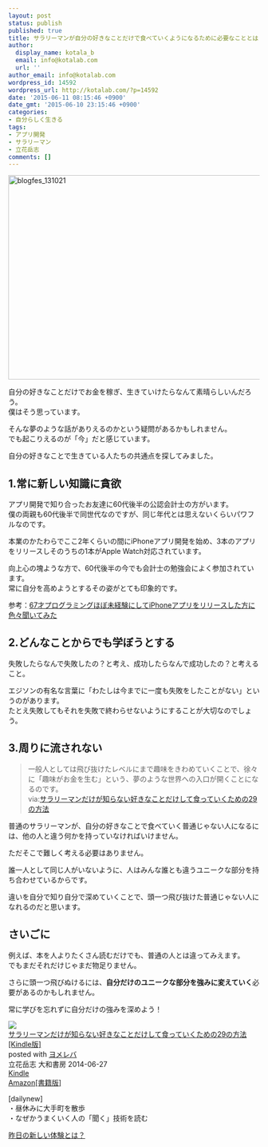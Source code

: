 ```yaml
---
layout: post
status: publish
published: true
title: サラリーマンが自分の好きなことだけで食べていくようになるために必要なこととは？
author:
  display_name: kotala_b
  email: info@kotalab.com
  url: ''
author_email: info@kotalab.com
wordpress_id: 14592
wordpress_url: http://kotalab.com/?p=14592
date: '2015-06-11 08:15:46 +0900'
date_gmt: '2015-06-10 23:15:46 +0900'
categories:
- 自分らしく生きる
tags:
- アプリ開発
- サラリーマン
- 立花岳志
comments: []
---
```

<p><img src="http://kotalab.com/wp-content/uploads/blogfes_131021-546x409.jpg" alt="blogfes_131021" width="546" height="409" class="aligncenter size-large wp-image-10004" /></p>
<p>自分の好きなことだけでお金を稼ぎ、生きていけたらなんて素晴らしいんだろう。<br />
僕はそう思っています。</p>
<p>そんな夢のような話がありえるのかという疑問があるかもしれません。<br />
でも起こりえるのが「今」だと感じています。</p>
<p>自分の好きなことで生きている人たちの共通点を探してみました。</p>
<p><!--more--></p>
<h2>1.常に新しい知識に貪欲</h2>
<p>アプリ開発で知り合ったお友達に60代後半の公認会計士の方がいます。<br />
僕の両親も60代後半で同世代なのですが、同じ年代とは思えないくらいパワフルなのです。</p>
<p>本業のかたわらでここ2年くらいの間にiPhoneアプリ開発を始め、3本のアプリをリリースしそのうちの1本がApple Watch対応されています。</p>
<p>向上心の塊ような方で、60代後半の今でも会計士の勉強会によく参加されています。<br />
常に自分を高めようとするその姿がとても印象的です。</p>
<p>参考：<a href="http://egg-is-world.com/2014/09/07/67-age-iphone-app-develop/" target="_blank">67才プログラミングほぼ未経験にしてiPhoneアプリをリリースした方に色々聞いてみた</a></p>
<h2>2.どんなことからでも学ぼうとする</h2>
<p>失敗したらなんで失敗したの？と考え、成功したらなんで成功したの？と考えること。</p>
<p>エジソンの有名な言葉に「わたしは今までに一度も失敗をしたことがない」というのがあります。<br />
たとえ失敗してもそれを失敗で終わらせないようにすることが大切なのでしょう。</p>
<h2>3.周りに流されない</h2>
<blockquote><p>一般人としては飛び抜けたレベルにまで趣味をきわめていくことで、徐々に「趣味がお金を生む」という、夢のような世界への入口が開くことになるのです。<br />
via:<a href="http://www.amazon.co.jp/exec/obidos/asin/B00L8GABLS/same-22/" rel="nofollow" target="_blank">サラリーマンだけが知らない好きなことだけして食っていくための29の方法</a></p>
</blockquote>
<p>普通のサラリーマンが、自分の好きなことで食べていく普通じゃない人になるには、他の人と違う何かを持っていなければいけません。</p>
<p>ただそこで難しく考える必要はありません。</p>
<p>誰一人として同じ人がいないように、人はみんな誰とも違うユニークな部分を持ち合わせているからです。</p>
<p>違いを自分で知り自分で深めていくことで、頭一つ飛び抜けた普通じゃない人になれるのだと思います。</p>
<h2>さいごに</h2>
<p>例えば、本を人よりたくさん読むだけでも、普通の人とは違ってみえます。<br />
でもまだそれだけじゃまだ物足りません。</p>
<p>さらに頭一つ飛びぬけるには、<strong>自分だけのユニークな部分を強みに変えていく</strong>必要があるのかもしれません。</p>
<p>常に学びを忘れずに自分だけの強みを深めよう！</p>
<div class="booklink-box">
<div class="booklink-image"><a href="http://www.amazon.co.jp/exec/obidos/asin/B00L8GABLS/same-22/" rel="nofollow" target="_blank"><img src="http://ecx.images-amazon.com/images/I/51PEyMORgNL._SL160_.jpg" style="border: none;" /></a></div>
<div class="booklink-info">
<div class="booklink-name"><a href="http://www.amazon.co.jp/exec/obidos/asin/B00L8GABLS/same-22/" rel="nofollow" target="_blank">サラリーマンだけが知らない好きなことだけして食っていくための29の方法[Kindle版]</a>
<div class="booklink-powered-date">posted with <a href="http://yomereba.com" rel="nofollow" target="_blank">ヨメレバ</a></div>
</div>
<div class="booklink-detail">立花岳志 大和書房 2014-06-27    </div>
<div class="booklink-link2">
<div class="shoplinkkindle"><a href="http://www.amazon.co.jp/exec/obidos/ASIN/B00L8GABLS/same-22/" rel="nofollow" target="_blank">Kindle</a></div>
<div class="shoplinkamazon"><a href="http://www.amazon.co.jp/exec/obidos/ASIN/4479794298/same-22/" rel="nofollow" target="_blank">Amazon[書籍版]</a></div>
</p></div>
</div>
<div class="booklink-footer"></div>
</div>
<p>[dailynew]<br />
・昼休みに大手町を散歩<br />
・なぜかうまくいく人の「聞く」技術を読む</p>
<p><a href="http://kotalab.com/lets-start-1day1new" title="昨日の新しい体験とは？">昨日の新しい体験とは？</a></p>
<div class="clear"></div>
